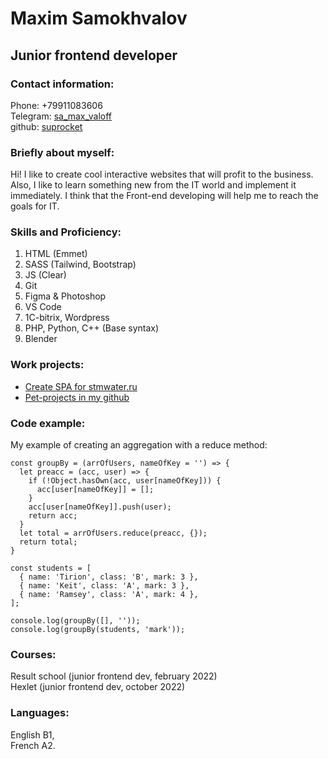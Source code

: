 # Maxim Samokhvalov

## Junior frontend developer

### Contact information:

Phone: +79911083606  
Telegram: [sa_max_valoff](https://t.me/sa_max_valoff)  
github: [suprocket](https://github.com/Suprocket)  

### Briefly about myself:

Hi! I like to create cool interactive websites that will profit to the business. Also, I like to learn something new from the IT world and implement it immediately. I think that the Front-end developing will help me to reach the goals for IT.

### Skills and Proficiency:

1. HTML (Emmet)
2. SASS (Tailwind, Bootstrap)
3. JS (Clear)
4. Git
5. Figma & Photoshop
6. VS Code
7. 1C-bitrix, Wordpress
8. PHP, Python, C++ (Base syntax)
9. Blender

### Work projects:

* [Create SPA for stmwater.ru](https://stmwater24.ru/)  
* [Pet-projects in my github](https://github.com/Suprocket)

### Code example:

My example of creating an aggregation with a reduce method:

```
const groupBy = (arrOfUsers, nameOfKey = '') => {
  let preacc = (acc, user) => {
    if (!Object.hasOwn(acc, user[nameOfKey])) {
      acc[user[nameOfKey]] = [];
    }
    acc[user[nameOfKey]].push(user);
    return acc;
  }
  let total = arrOfUsers.reduce(preacc, {});
  return total;
}
 
const students = [
  { name: 'Tirion', class: 'B', mark: 3 },
  { name: 'Keit', class: 'A', mark: 3 },
  { name: 'Ramsey', class: 'A', mark: 4 },
];
 
console.log(groupBy([], ''));
console.log(groupBy(students, 'mark'));
```

### Courses:

Result school (junior frontend dev, february 2022)  
Hexlet (junior frontend dev, october 2022)  

### Languages:

English B1,  
French A2.